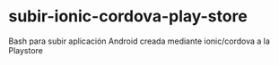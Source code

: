 # subir-ionic-cordova-play-store
Bash para subir aplicación Android creada mediante ionic/cordova a la Playstore 
